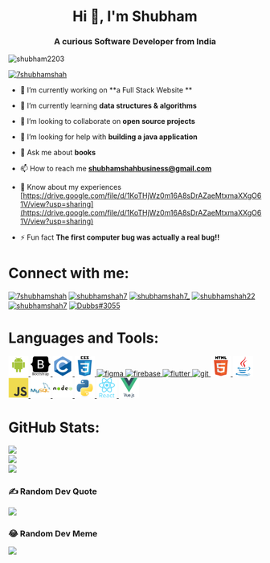 <h1 align="center">Hi 👋, I'm Shubham</h1>
<h3 align="center">A curious Software Developer from India</h3>

<p align="left"> <img src="https://komarev.com/ghpvc/?username=shubham2203&label=Profile%20views&color=0e75b6&style=flat" alt="shubham2203" /> </p>

<p align="left"> <a href="https://twitter.com/7shubhamshah" target="blank"><img src="https://img.shields.io/twitter/follow/7shubhamshah?logo=twitter&style=for-the-badge" alt="7shubhamshah" /></a> </p>

- 🔭 I’m currently working on **a Full Stack Website **

- 🌱 I’m currently learning **data structures & algorithms**

- 👯 I’m looking to collaborate on **open source projects**

- 🤝 I’m looking for help with **building a java application**

- 💬 Ask me about **books**

- 📫 How to reach me **shubhamshahbusiness@gmail.com**

- 📄 Know about my experiences [https://drive.google.com/file/d/1KoTHjWz0m16A8sDrAZaeMtxmaXXgO61V/view?usp=sharing](https://drive.google.com/file/d/1KoTHjWz0m16A8sDrAZaeMtxmaXXgO61V/view?usp=sharing)

- ⚡ Fun fact **The first computer bug was actually a real bug!!**

<h1 align="left">Connect with me:</h1>
<p align="left">
<a href="https://twitter.com/7shubhamshah" target="blank"><img align="center" src="https://raw.githubusercontent.com/rahuldkjain/github-profile-readme-generator/master/src/images/icons/Social/twitter.svg" alt="7shubhamshah" height="30" width="40" /></a>
<a href="https://linkedin.com/in/shubhamshah7" target="blank"><img align="center" src="https://raw.githubusercontent.com/rahuldkjain/github-profile-readme-generator/master/src/images/icons/Social/linked-in-alt.svg" alt="shubhamshah7" height="30" width="40" /></a>
<a href="https://instagram.com/shubhamshah7_" target="blank"><img align="center" src="https://raw.githubusercontent.com/rahuldkjain/github-profile-readme-generator/master/src/images/icons/Social/instagram.svg" alt="shubhamshah7_" height="30" width="40" /></a>
<a href="https://www.codechef.com/users/shubhamshah22" target="blank"><img align="center" src="https://cdn.jsdelivr.net/npm/simple-icons@3.1.0/icons/codechef.svg" alt="shubhamshah22" height="30" width="40" /></a>
<a href="https://www.leetcode.com/shubhamshah7" target="blank"><img align="center" src="https://raw.githubusercontent.com/rahuldkjain/github-profile-readme-generator/master/src/images/icons/Social/leet-code.svg" alt="shubhamshah7" height="30" width="40" /></a>
<a href="https://discord.gg/Dubbs#3055" target="blank"><img align="center" src="https://raw.githubusercontent.com/rahuldkjain/github-profile-readme-generator/master/src/images/icons/Social/discord.svg" alt="Dubbs#3055" height="30" width="40" /></a>
</p>

<h1 align="left">Languages and Tools:</h1>
<p align="left"> <a href="https://developer.android.com" target="_blank" rel="noreferrer"> <img src="https://raw.githubusercontent.com/devicons/devicon/master/icons/android/android-original-wordmark.svg" alt="android" width="40" height="40"/> </a> <a href="https://getbootstrap.com" target="_blank" rel="noreferrer"> <img src="https://raw.githubusercontent.com/devicons/devicon/master/icons/bootstrap/bootstrap-plain-wordmark.svg" alt="bootstrap" width="40" height="40"/> </a> <a href="https://www.cprogramming.com/" target="_blank" rel="noreferrer"> <img src="https://raw.githubusercontent.com/devicons/devicon/master/icons/c/c-original.svg" alt="c" width="40" height="40"/> </a> <a href="https://www.w3schools.com/css/" target="_blank" rel="noreferrer"> <img src="https://raw.githubusercontent.com/devicons/devicon/master/icons/css3/css3-original-wordmark.svg" alt="css3" width="40" height="40"/> </a> <a href="https://www.figma.com/" target="_blank" rel="noreferrer"> <img src="https://www.vectorlogo.zone/logos/figma/figma-icon.svg" alt="figma" width="40" height="40"/> </a> <a href="https://firebase.google.com/" target="_blank" rel="noreferrer"> <img src="https://www.vectorlogo.zone/logos/firebase/firebase-icon.svg" alt="firebase" width="40" height="40"/> </a> <a href="https://flutter.dev" target="_blank" rel="noreferrer"> <img src="https://www.vectorlogo.zone/logos/flutterio/flutterio-icon.svg" alt="flutter" width="40" height="40"/> </a> <a href="https://git-scm.com/" target="_blank" rel="noreferrer"> <img src="https://www.vectorlogo.zone/logos/git-scm/git-scm-icon.svg" alt="git" width="40" height="40"/> </a> <a href="https://www.w3.org/html/" target="_blank" rel="noreferrer"> <img src="https://raw.githubusercontent.com/devicons/devicon/master/icons/html5/html5-original-wordmark.svg" alt="html5" width="40" height="40"/> </a> <a href="https://www.java.com" target="_blank" rel="noreferrer"> <img src="https://raw.githubusercontent.com/devicons/devicon/master/icons/java/java-original.svg" alt="java" width="40" height="40"/> </a> <a href="https://developer.mozilla.org/en-US/docs/Web/JavaScript" target="_blank" rel="noreferrer"> <img src="https://raw.githubusercontent.com/devicons/devicon/master/icons/javascript/javascript-original.svg" alt="javascript" width="40" height="40"/> </a> <a href="https://www.mysql.com/" target="_blank" rel="noreferrer"> <img src="https://raw.githubusercontent.com/devicons/devicon/master/icons/mysql/mysql-original-wordmark.svg" alt="mysql" width="40" height="40"/> </a> <a href="https://nodejs.org" target="_blank" rel="noreferrer"> <img src="https://raw.githubusercontent.com/devicons/devicon/master/icons/nodejs/nodejs-original-wordmark.svg" alt="nodejs" width="40" height="40"/> </a> <a href="https://www.python.org" target="_blank" rel="noreferrer"> <img src="https://raw.githubusercontent.com/devicons/devicon/master/icons/python/python-original.svg" alt="python" width="40" height="40"/> </a> <a href="https://reactjs.org/" target="_blank" rel="noreferrer"> <img src="https://raw.githubusercontent.com/devicons/devicon/master/icons/react/react-original-wordmark.svg" alt="react" width="40" height="40"/> </a> <a href="https://vuejs.org/" target="_blank" rel="noreferrer"> <img src="https://raw.githubusercontent.com/devicons/devicon/master/icons/vuejs/vuejs-original-wordmark.svg" alt="vuejs" width="40" height="40"/> </a> </p>

# GitHub Stats:
![](https://github-readme-stats.vercel.app/api?username=shubham2203&theme=vision-friendly-dark&hide_border=true&include_all_commits=true&count_private=true)<br/>
![](https://github-readme-streak-stats.herokuapp.com/?user=shubham2203&theme=vision-friendly-dark&hide_border=true)<br/>
![](https://github-readme-stats.vercel.app/api/top-langs/?username=shubham2203&theme=vision-friendly-dark&hide_border=true&include_all_commits=true&count_private=true&layout=compact)

### ✍️ Random Dev Quote
![](https://quotes-github-readme.vercel.app/api?type=horizontal&theme=dark)

### 😂 Random Dev Meme
<img src="https://rm.up.railway.app/" width="512px"/>

